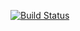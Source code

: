 [![Build Status](https://travis-ci.org/OasisDEX/oasis-react.svg?branch=dev)](https://travis-ci.org/OasisDEX/oasis-react)
